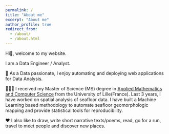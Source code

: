 ```yaml
---
permalink: /
title: "About me"
excerpt: "About me"
author_profile: true
redirect_from: 
  - /about/
  - /about.html
---
```


Hi👋, welcome to my website.

I am a Data Engineer / Analyst. 

🔭 As a Data passionate, I enjoy automating and deploying web applications for Data Analysis.​

👨🏻‍💻  I received my Master of Science (MS) degree in [Applied Mathematics and Computer Science](https://sciences-technologies.univ-lille.fr/mathematiques/formation/master-mention-miashs) from the University of Lille(France). Last 3 years, I have worked on spatial analysis of seafloor data. I have built a Machine Learning based methodology to automate seafloor geomorphologic mapping and provide statistical tools for reproducibility.

❤️ I also like to draw, write short narrative texts/poems, read, go for a run, travel to meet people and discover new places.


